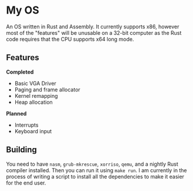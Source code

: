 # My OS
An OS written in Rust and Assembly. It currently supports x86, however most of the "features" will be unusable on a 32-bit computer as the Rust code requires that the CPU supports x64 long mode.

## Features
**Completed**
- Basic VGA Driver
- Paging and frame allocator
- Kernel remapping
- Heap allocation

**Planned**
- Interrupts
- Keyboard input

## Building
You need to have `nasm`, `grub-mkrescue`, `xorriso`, `qemu`, and a nightly Rust compiler installed. Then you can run it using `make run`. I am currently in the process of writing a script to install all the dependencies to make it easier for the end user.
